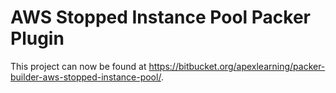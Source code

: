 # AWS Stopped Instance Pool Packer Plugin

This project can now be found at <https://bitbucket.org/apexlearning/packer-builder-aws-stopped-instance-pool/>.
